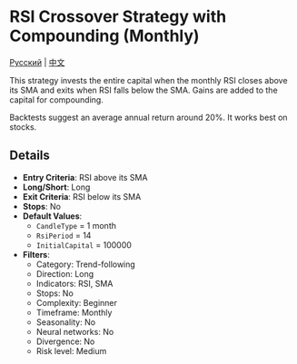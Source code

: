 # RSI Crossover Strategy with Compounding (Monthly)
[Русский](README_ru.md) | [中文](README_zh.md)

This strategy invests the entire capital when the monthly RSI closes above its SMA and exits when RSI falls below the SMA. Gains are added to the capital for compounding.

Backtests suggest an average annual return around 20%. It works best on stocks.

## Details

- **Entry Criteria**: RSI above its SMA
- **Long/Short**: Long
- **Exit Criteria**: RSI below its SMA
- **Stops**: No
- **Default Values**:
  - `CandleType` = 1 month
  - `RsiPeriod` = 14
  - `InitialCapital` = 100000
- **Filters**:
  - Category: Trend-following
  - Direction: Long
  - Indicators: RSI, SMA
  - Stops: No
  - Complexity: Beginner
  - Timeframe: Monthly
  - Seasonality: No
  - Neural networks: No
  - Divergence: No
  - Risk level: Medium
